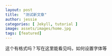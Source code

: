 ```yaml
---
layout: post
title:  "测试新文章"
author: jessie
categories: [ Jekyll, tutorial ]
image: assets/images/home.jpg
tags: [featured]
---
```


这个有格式吗？写在这里能看见吗，如何设置字体等
